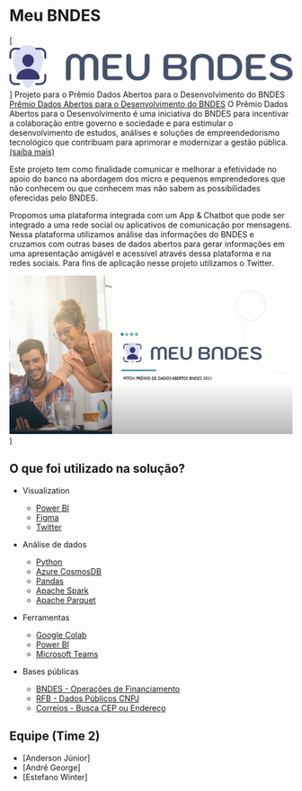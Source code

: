 # Meu BNDES
[![Logo](./images/meu-bndes-logo.png)]
Projeto para o Prêmio Dados Abertos para o Desenvolvimento do BNDES
[Prêmio Dados Abertos para o Desenvolvimento do BNDES](http://www.bndes.gov.br/premiodadosabertos)
O Prêmio Dados Abertos para o Desenvolvimento é uma iniciativa do BNDES para incentivar a colaboração entre governo e sociedade e para estimular o desenvolvimento de estudos, análises e soluções de empreendedorismo tecnológico que contribuam para aprimorar e modernizar a gestão pública. [(saiba mais)](http://www.bndes.gov.br/premiodadosabertos)

Este projeto tem como finalidade comunicar e melhorar a efetividade no apoio do banco na abordagem dos micro e pequenos emprendedores que não conhecem ou que conhecem mas não sabem as possibilidades oferecidas pelo BNDES.

Propomos uma plataforma integrada com um App & Chatbot que pode ser integrado a uma rede social ou aplicativos de comunicação por mensagens. Nessa plataforma utilizamos análise das informações do BNDES e cruzamos com outras bases de dados abertos para gerar informações em uma apresentação amigável e acessível através dessa plataforma e na redes sociais. Para fins de aplicação nesse projeto utilizamos o Twitter. 

[![Video Pitch](./images/meu-bndes.png))](https://www.youtube.com/watch?v=Mp4KqXLf044)

## O que foi utilizado na solução?
- Visualization
  - [Power BI](https://powerbi.com/)
  - [Figma](https://www.figma.com/)
  - [Twitter](https://twitter.com)

- Análise de dados
  - [Python](https://www.python.org/)
  - [Azure CosmosDB](https://azure.microsoft.com/pt-br/services/cosmos-db/)
  - [Pandas](https://pandas.pydata.org/)
  - [Apache Spark](https://spark.apache.org/)
  - [Apache Parquet](https://parquet.apache.org/)

- Ferramentas
  - [Google Colab](https://colab.research.google.com/)
  - [Power BI](https://powerbi.com/)
  - [Microsoft Teams](https://teams.microsoft.com/)

- Bases públicas
  - [BNDES - Operações de Financiamento](https://dadosabertos.bndes.gov.br/dataset/operacoes-financiamento)
  - [RFB - Dados Públicos CNPJ](https://www.gov.br/receitafederal/pt-br/assuntos/orientacao-tributaria/cadastros/consultas/dados-publicos-cnpj)
  - [Correios - Busca CEP ou Endereço](https://buscacepinter.correios.com.br/)

## Equipe (Time 2)
- [Anderson Júnior]
- [André George]
- [Estefano Winter]